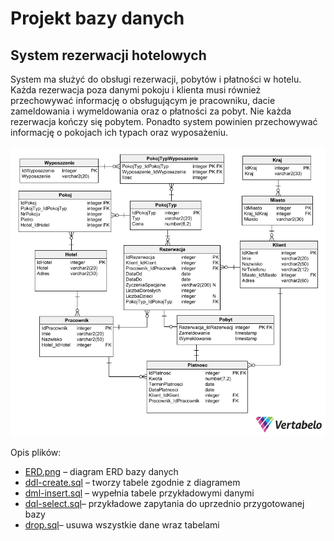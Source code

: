 # Projekt bazy danych
## System rezerwacji hotelowych

System ma służyć do obsługi rezerwacji, pobytów i płatności w hotelu. Każda rezerwacja poza danymi pokoju i klienta musi również przechowywać informację o obsługującym je pracowniku, dacie zameldowania i wymeldowania oraz o płatności za pobyt. Nie każda rezerwacja kończy się pobytem. Ponadto system powinien przechowywać informację o pokojach ich typach oraz wyposażeniu.

![erd](./ERD.png)

Opis plików:

- [ERD.png](./ERD.png) – diagram ERD bazy danych
- [ddl-create.sql](./ddl-create.sql) – tworzy tabele zgodnie z diagramem
- [dml-insert.sql](./dml-insert.sql) – wypełnia tabele przykładowymi danymi
- [dql-select.sql](./dql-select.sql)– przykładowe zapytania do uprzednio przygotowanej bazy
- [drop.sql](./drop.sql)– usuwa wszystkie dane wraz tabelami
